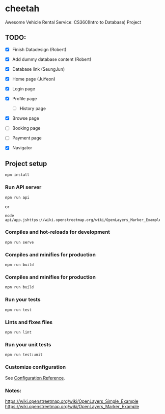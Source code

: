 # cheetah

Awesome Vehicle Rental Service: CS360(Intro to Database) Project

## TODO:
- [x] Finish Datadesign (Robert) 
- [x] Add dummy database content (Robert) 
- [x] Database link (SeungJun) 
- [x] Home page (JuYeon)
- [x] Login page
- [x] Profile page
  - [ ] History page
- [x] Browse page
- [ ] Booking page
- [ ] Payment page
- [x] Navigator 



## Project setup
```
npm install
```

### Run API server
```
npm run api
```
or
```
node api/app.jshttps://wiki.openstreetmap.org/wiki/OpenLayers_Marker_Example
```

### Compiles and hot-reloads for development
```
npm run serve
```

### Compiles and minifies for production
```
npm run build
```

### Compiles and minifies for production
```
npm run build
```

### Run your tests
```
npm run test
```

### Lints and fixes files
```
npm run lint
```

### Run your unit tests
```
npm run test:unit
```

### Customize configuration
See [Configuration Reference](https://cli.vuejs.org/config/).

### Notes:
https://wiki.openstreetmap.org/wiki/OpenLayers_Simple_Example
https://wiki.openstreetmap.org/wiki/OpenLayers_Marker_Example
